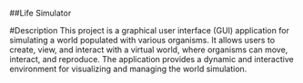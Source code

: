 ##Life Simulator

#Description
This project is a graphical user interface (GUI) application for simulating a world populated with various organisms. 
It allows users to create, view, and interact with a virtual world, where organisms can move, interact, and reproduce. 
The application provides a dynamic and interactive environment for visualizing and managing the world simulation.
